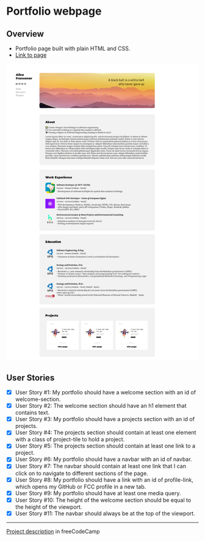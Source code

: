 # Portfolio webpage

## Overview

- Portfolio page built with plain HTML and CSS.
- [Link to page](https://alicefrancener.github.io/responsive-web-design/portfolio/)

![Portfolio page screen capture](../screen-capture/portfolio-full.png)

## User Stories

  - [x] User Story #1: My portfolio should have a welcome section with an id of welcome-section.
  - [x] User Story #2: The welcome section should have an h1 element that contains text.
  - [x] User Story #3: My portfolio should have a projects section with an id of projects.
  - [x] User Story #4: The projects section should contain at least one element with a class of project-tile to hold a project.
  - [x] User Story #5: The projects section should contain at least one link to a project.
  - [x] User Story #6: My portfolio should have a navbar with an id of navbar.
  - [x] User Story #7: The navbar should contain at least one link that I can click on to navigate to different sections of the page.
  - [x] User Story #8: My portfolio should have a link with an id of profile-link, which opens my GitHub or FCC profile in a new tab.
  - [x] User Story #9: My portfolio should have at least one media query.
  - [x] User Story #10: The height of the welcome section should be equal to the height of the viewport.
  - [x] User Story #11: The navbar should always be at the top of the viewport.

---

[Project description](https://www.freecodecamp.org/learn/responsive-web-design/responsive-web-design-projects/build-a-personal-portfolio-webpage) in freeCodeCamp
